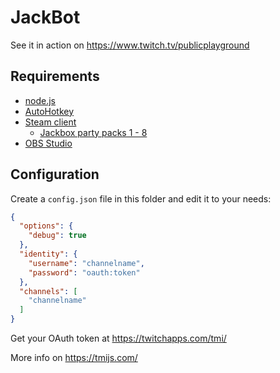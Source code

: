 JackBot
=======

See it in action on https://www.twitch.tv/publicplayground

Requirements
------------
 - [node.js](https://nodejs.org/)
 - [AutoHotkey](https://www.autohotkey.com/)
 - [Steam client](https://store.steampowered.com/)
   - [Jackbox party packs 1 - 8](https://store.steampowered.com/search/?term=jackbox+party+pack)
 - [OBS Studio](https://obsproject.com/)

Configuration
-------------

Create a `config.json` file in this folder and edit it to your needs:

```json
{
  "options": {
    "debug": true
  },
  "identity": {
    "username": "channelname",
    "password": "oauth:token"
  },
  "channels": [
    "channelname"
  ]
}
```
Get your OAuth token at https://twitchapps.com/tmi/

More info on https://tmijs.com/


